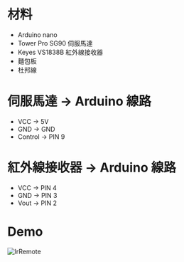# 材料
- Arduino nano
- Tower Pro SG90 伺服馬達
- Keyes VS1838B 紅外線接收器
- 麵包板
- 杜邦線

# 伺服馬達 -> Arduino 線路
- VCC -> 5V
- GND -> GND
- Control -> PIN 9

# 紅外線接收器 -> Arduino 線路
- VCC -> PIN 4
- GND -> PIN 3
- Vout -> PIN 2

# Demo
![IrRemote](./IrRemote.gif)